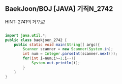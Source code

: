 ## BaekJoon/BOJ [JAVA] 기직N_2742

HINT: 2741의 거꾸로!

```java

import java.util.*;
public class baekjoon_2742 {
    public static void main(String[] argc){
        Scanner scanner = new Scanner(System.in);
        int num = Integer.parseInt(scanner.next());
        for(int i=num;i>=1;i--){
            System.out.println(i);
        }
    }
}


```
